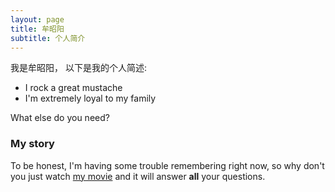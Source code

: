 ```yaml
---
layout: page
title: 牟昭阳
subtitle: 个人简介
---
```


我是牟昭阳， 以下是我的个人简述:

- I rock a great mustache
- I'm extremely loyal to my family

What else do you need?

### My story

To be honest, I'm having some trouble remembering right now, so why don't you just watch [my movie](https://en.wikipedia.org/wiki/The_Princess_Bride_%28film%29) and it will answer **all** your questions.
